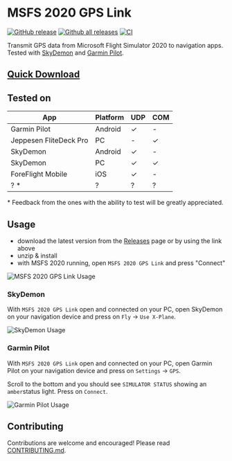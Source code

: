 # MSFS 2020 GPS Link

[![GitHub release][latest_release_badge]][releases_url]
[![Github all releases][downloads_badge]][releases_url]
[![CI][ci_badge]][ci]

Transmit GPS data from Microsoft Flight Simulator 2020 to navigation apps.\
Tested with [SkyDemon][sky_demon_url] and [Garmin Pilot][garmin_pilot_url].

## [Quick Download][latest_release]

## Tested on

| App                    | Platform | UDP     | COM     |
| ---------------------- | -------- | ------- | ------- |
| Garmin Pilot           | Android  | &check; | -       |
| Jeppesen FliteDeck Pro | PC       | -       | &check; |
| SkyDemon               | Android  | &check; | -       |
| SkyDemon               | PC       | &check; | &check; |
| ForeFlight Mobile      | iOS      | &check; | -       |
| ? \*                   | ?        | ?       | ?       |


\* Feedback from the ones with the ability to test will be greatly appreciated.

## Usage

- download the latest version from the [Releases][releases_url] page or by using the link above
- unzip & install
- with MSFS 2020 running, open `MSFS 2020 GPS Link` and press "Connect"

![MSFS 2020 GPS Link Usage][usage]

### SkyDemon

With `MSFS 2020 GPS Link` open and connected on your PC, open SkyDemon on your navigation device and press on `Fly` -> `Use X-Plane`.

![SkyDemon Usage][usage_skydemon]

### Garmin Pilot

With `MSFS 2020 GPS Link` open and connected on your PC, open Garmin Pilot on your navigation device and press on `Settings` -> `GPS`.

Scroll to the bottom and you should see `SIMULATOR STATUS` showing an `amber`status light. Press on `Connect`.

![Garmin Pilot Usage][usage_garmin_pilot]

## Contributing

Contributions are welcome and encouraged! Please read [CONTRIBUTING.md][contributing_url].

[latest_release]: https://github.com/mihai-dinculescu/msfs-2020-gps-link/releases/download/v0.3.1/msfs-2020-gps-link-v0.3.1.zip
[latest_release_badge]: https://img.shields.io/github/release/mihai-dinculescu/msfs-2020-gps-link.svg
[downloads_badge]: https://img.shields.io/github/downloads/mihai-dinculescu/msfs-2020-gps-link/total.svg
[ci_badge]: https://github.com/mihai-dinculescu/msfs-2020-gps-link/workflows/CI/badge.svg?branch=main
[ci]: https://github.com/mihai-dinculescu/msfs-2020-gps-link/actions
[sky_demon_url]: https://www.skydemon.aero
[garmin_pilot_url]: https://buy.garmin.com/en-US/US/p/115856
[releases_url]: https://github.com/mihai-dinculescu/msfs-2020-gps-link/releases
[usage]: https://github.com/mihai-dinculescu/msfs-2020-gps-link/blob/main/assets/usage.PNG
[usage_skydemon]: https://github.com/mihai-dinculescu/msfs-2020-gps-link/blob/main/assets/usage-skydemon.PNG
[usage_garmin_pilot]: https://github.com/mihai-dinculescu/msfs-2020-gps-link/blob/main/assets/usage-garmin-pilot.PNG
[contributing_url]: /CONTRIBUTING.md
